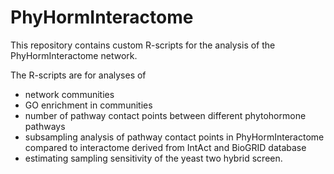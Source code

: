# PhyHormInteractome

This repository contains custom R-scripts for the analysis of the PhyHormInteractome network.

The R-scripts are for analyses of

- network communities
- GO enrichment in communities
- number of pathway contact points between different phytohormone pathways
- subsampling analysis of pathway contact points in PhyHormInteractome compared to interactome derived from IntAct and BioGRID database
- estimating sampling sensitivity of the yeast two hybrid screen. 


